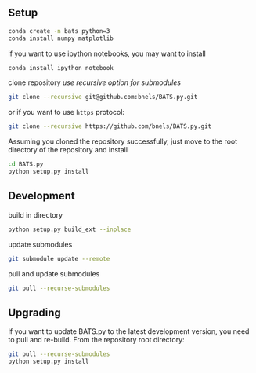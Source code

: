 ## Setup

```bash
conda create -n bats python=3
conda install numpy matplotlib
```

if you want to use ipython notebooks, you may want to install
```bash
conda install ipython notebook
```

clone repository *use recursive option for submodules*
```bash
git clone --recursive git@github.com:bnels/BATS.py.git
```
or if you want to use `https` protocol:
```bash
git clone --recursive https://github.com/bnels/BATS.py.git
```

Assuming you cloned the repository successfully, just move to the root directory of the repository and install
```bash
cd BATS.py
python setup.py install
```


## Development

build in directory
```bash
python setup.py build_ext --inplace
```

update submodules
```bash
git submodule update --remote
```

pull and update submodules
```bash
git pull --recurse-submodules
```

## Upgrading

If you want to update BATS.py to the latest development version, you need to pull and re-build.
From the repository root directory:
```bash
git pull --recurse-submodules
python setup.py install
```
